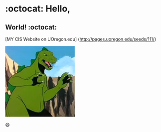 # :octocat: Hello,
## World! :octocat:

[MY CIS Website on UOregon.edu] (http://pages.uoregon.edu/seeds/111/)

![godzilla image](images/1.jpg)

:smile:
